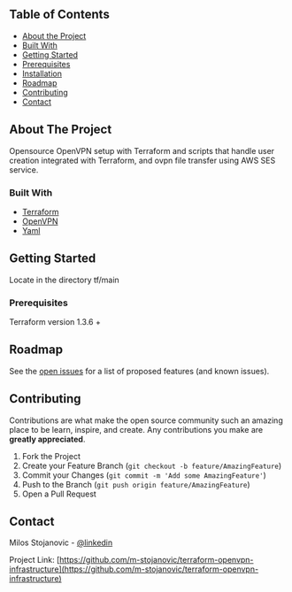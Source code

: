 <!-- TABLE OF CONTENTS -->
## Table of Contents

* [About the Project](#about-the-project)
* [Built With](#built-with)
* [Getting Started](#getting-started)
* [Prerequisites](#prerequisites)
* [Installation](#installation)
* [Roadmap](#roadmap)
* [Contributing](#contributing)
* [Contact](#contact)



<!-- ABOUT THE PROJECT -->
## About The Project

Opensource OpenVPN setup with Terraform and scripts that handle user creation integrated with Terraform, and ovpn file transfer using AWS SES service.

### Built With

* [Terraform](https://terraform.io)
* [OpenVPN](https://openvpn.com)
* [Yaml](https://yaml.com)


## Getting Started

Locate in the directory tf/main


### Prerequisites

Terraform version 1.3.6 +

<!-- ROADMAP -->
## Roadmap

See the [open issues](https://github.com/m-stojanovic/terraform-openvpn-infrastructure/issues) for a list of proposed features (and known issues).

<!-- CONTRIBUTING -->
## Contributing

Contributions are what make the open source community such an amazing place to be learn, inspire, and create. Any contributions you make are **greatly appreciated**.

1. Fork the Project
2. Create your Feature Branch (`git checkout -b feature/AmazingFeature`)
3. Commit your Changes (`git commit -m 'Add some AmazingFeature'`)
4. Push to the Branch (`git push origin feature/AmazingFeature`)
5. Open a Pull Request

<!-- CONTACT -->
## Contact

Milos Stojanovic - [@linkedin](https://www.linkedin.com/in/infomilosstojanovic/)

Project Link: [https://github.com/m-stojanovic/terraform-openvpn-infrastructure](https://github.com/m-stojanovic/terraform-openvpn-infrastructure)